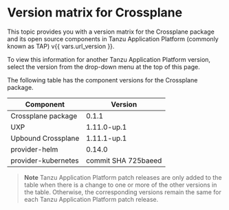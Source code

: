 # Version matrix for Crossplane

This topic provides you with a version matrix for the Crossplane package and its open source
components in Tanzu Application Platform (commonly known as TAP) v{{ vars.url_version }}.

To view this information for another Tanzu Application Platform version, select the version from the
drop-down menu at the top of this page.

The following table has the component versions for the Crossplane package.
<!-- add patch updates in a new column -->

<table>
  <thead>
    <tr>
      <th>Component</th>
      <th>Version</th>
    </tr>
  </thead>
  <tbody>
    <tr>
      <td>Crossplane package</td>
      <td>0.1.1</td>
    </tr>
    <tr>
      <td>UXP</td>
      <td>1.11.0-up.1</td>
    </tr>
    <tr>
      <td>Upbound Crossplane</td>
      <td>1.11.1-up.1</td>
    </tr>
    <tr>
      <td>provider-helm</td>
      <td>0.14.0</td>
    </tr>
    <tr>
      <td>provider-kubernetes</td>
      <td>commit SHA 725baeed</td>
    </tr>
  </tbody>
</table>

> **Note** Tanzu Application Platform patch releases are only added to the table when there
> is a change to one or more of the other versions in the table. Otherwise, the corresponding
> versions remain the same for each Tanzu Application Platform patch release.
